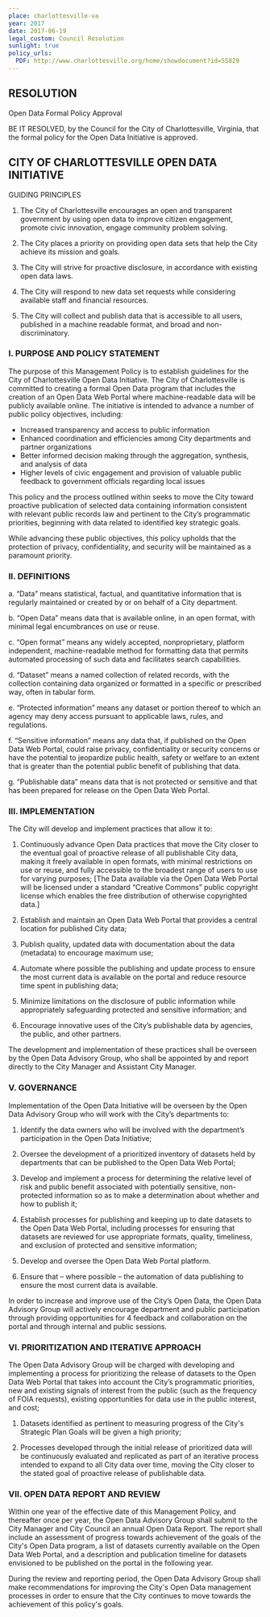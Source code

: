 ```yaml
---
place: charlottesville-va
year: 2017
date: 2017-06-19
legal_custom: Council Resolution
sunlight: true
policy_urls:
  PDF: http://www.charlottesville.org/home/showdocument?id=55829
---
```


## RESOLUTION

Open Data Formal Policy Approval

BE IT RESOLVED, by the Council for the City of Charlottesville, Virginia, that the formal policy for the Open Data Initiative is approved.

## CITY OF CHARLOTTESVILLE OPEN DATA INITIATIVE

GUIDING PRINCIPLES

1. The City of Charlottesville encourages an open and transparent government by using open data to improve citizen engagement, promote civic innovation, engage community problem solving.

2. The City places a priority on providing open data sets that help the City achieve its mission and goals.

3. The City will strive for proactive disclosure, in accordance with existing open data laws.

4. The City will respond to new data set requests while considering available staff and financial resources.

5. The City will collect and publish data that is accessible to all users, published in a machine readable format, and broad and non-discriminatory.

### I. PURPOSE AND POLICY STATEMENT

The purpose of this Management Policy is to establish guidelines for the City of Charlottesville Open Data Initiative. The City of Charlottesville is committed to creating a formal Open Data program that includes the creation of an Open Data Web Portal where machine-readable data will be publicly available online. The initiative is intended to advance a number of public policy objectives, including:

- Increased transparency and access to public information
- Enhanced coordination and efficiencies among City departments and partner organizations
- Better informed decision making through the aggregation, synthesis, and analysis of data
- Higher levels of civic engagement and provision of valuable public feedback to government officials regarding local issues

This policy and the process outlined within seeks to move the City toward proactive publication of selected data containing information consistent with relevant public records law and pertinent to the City’s programmatic priorities, beginning with data related to identified key strategic goals.

While advancing these public objectives, this policy upholds that the protection of privacy, confidentiality, and security will be maintained as a paramount priority.

### II. DEFINITIONS

a. “Data” means statistical, factual, and quantitative information that is regularly maintained or created by or on behalf of a City department.

b. “Open Data” means data that is available online, in an open format, with minimal legal encumbrances on use or reuse.

c. “Open format” means any widely accepted, nonproprietary, platform independent, machine-readable method for formatting data that permits automated processing of such data and facilitates search capabilities.

d. “Dataset” means a named collection of related records, with the collection containing data organized or formatted in a specific or prescribed way, often in tabular form.

e. “Protected information” means any dataset or portion thereof to which an agency may deny access pursuant to applicable laws, rules, and regulations.

f. “Sensitive information” means any data that, if published on the Open Data Web Portal, could raise privacy, confidentiality or security concerns or have the potential to jeopardize public health, safety or welfare to an extent that is greater than the potential public benefit of publishing that data.

g. “Publishable data” means data that is not protected or sensitive and that has been prepared for release on the Open Data Web Portal.

### III. IMPLEMENTATION

The City will develop and implement practices that allow it to:

1. Continuously advance Open Data practices that move the City closer to the eventual goal of proactive release of all publishable City data, making it freely available in open formats, with minimal restrictions on use or reuse, and fully accessible to the broadest range of users to use for varying purposes; [The Data available via the Open Data Web Portal will be licensed under a standard “Creative Commons” public copyright license which enables the free distribution of otherwise copyrighted data.]

2. Establish and maintain an Open Data Web Portal that provides a central location for published City data;

3. Publish quality, updated data with documentation about the data (metadata) to encourage maximum use;

4. Automate where possible the publishing and update process to ensure the most current data is available on the portal and reduce resource time spent in publishing data;

5. Minimize limitations on the disclosure of public information while appropriately safeguarding protected and sensitive information; and

6. Encourage innovative uses of the City’s publishable data by agencies, the public, and other partners.

The development and implementation of these practices shall be overseen by the Open Data Advisory Group, who shall be appointed by and report directly to the City Manager and Assistant City Manager.

### V. GOVERNANCE

Implementation of the Open Data Initiative will be overseen by the Open Data Advisory Group who will work with the City’s departments to:

1. Identify the data owners who will be involved with the department’s participation in the Open Data Initiative;

2. Oversee the development of a prioritized inventory of datasets held by departments that can be published to the Open Data Web Portal;

3. Develop and implement a process for determining the relative level of risk and public benefit associated with potentially sensitive, non-protected information so as to make a determination about whether and how to publish it;

4. Establish processes for publishing and keeping up to date datasets to the Open Data Web Portal, including processes for ensuring that datasets are reviewed for use appropriate formats, quality, timeliness, and exclusion of protected and sensitive information;

5. Develop and oversee the Open Data Web Portal platform.

6. Ensure that – where possible – the automation of data publishing to ensure the most current data is available.

In order to increase and improve use of the City’s Open Data, the Open Data Advisory Group will actively encourage department and public participation through providing opportunities for 4 feedback and collaboration on the portal and through internal and public sessions.

### VI. PRIORITIZATION AND ITERATIVE APPROACH

The Open Data Advisory Group will be charged with developing and implementing a process for prioritizing the release of datasets to the Open Data Web Portal that takes into account the City’s programmatic priorities, new and existing signals of interest from the public (such as the frequency of FOIA requests), existing opportunities for data use in the public interest, and cost;

1. Datasets identified as pertinent to measuring progress of the City's Strategic Plan Goals will be given a high priority;

2. Processes developed through the initial release of prioritized data will be continuously evaluated and replicated as part of an iterative process intended to expand to all City data over time, moving the City closer to the stated goal of proactive release of publishable data.

### VII. OPEN DATA REPORT AND REVIEW

Within one year of the effective date of this Management Policy, and thereafter once per year, the Open Data Advisory Group shall submit to the City Manager and City Council an annual Open Data Report. The report shall include an assessment of progress towards achievement of the goals of the City's Open Data program, a list of datasets currently available on the Open Data Web Portal, and a description and publication timeline for datasets envisioned to be published on the portal in the following year.

During the review and reporting period, the Open Data Advisory Group shall make recommendations for improving the City's Open Data management processes in order to ensure that the City continues to move towards the achievement of this policy's goals.

